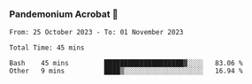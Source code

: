 ### Pandemonium Acrobat 🤸

<!--START_SECTION:waka-->

```all_time
From: 25 October 2023 - To: 01 November 2023

Total Time: 45 mins

Bash    45 mins         ████████████████████▓░░░░   83.06 %
Other   9 mins          ████▒░░░░░░░░░░░░░░░░░░░░   16.94 %
```

<!--END_SECTION:waka-->
